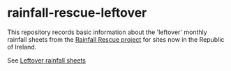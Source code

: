 # rainfall-rescue-leftover
This repository records basic information about the 'leftover' monthly rainfall sheets from the [Rainfall Rescue project](https://github.com/ed-hawkins/rainfall-rescue) for sites now in the Republic of Ireland.

See [Leftover rainfall sheets](https://github.com/ed-hawkins/rainfall-rescue-leftover)

